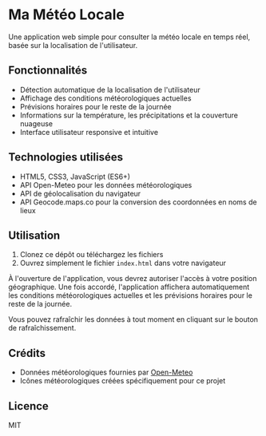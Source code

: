 # Ma Météo Locale

Une application web simple pour consulter la météo locale en temps réel, basée sur la localisation de l'utilisateur.

## Fonctionnalités

- Détection automatique de la localisation de l'utilisateur
- Affichage des conditions météorologiques actuelles
- Prévisions horaires pour le reste de la journée
- Informations sur la température, les précipitations et la couverture nuageuse
- Interface utilisateur responsive et intuitive

## Technologies utilisées

- HTML5, CSS3, JavaScript (ES6+)
- API Open-Meteo pour les données météorologiques
- API de géolocalisation du navigateur
- API Geocode.maps.co pour la conversion des coordonnées en noms de lieux

## Utilisation

1. Clonez ce dépôt ou téléchargez les fichiers
2. Ouvrez simplement le fichier `index.html` dans votre navigateur

À l'ouverture de l'application, vous devrez autoriser l'accès à votre position géographique. Une fois accordé, l'application affichera automatiquement les conditions météorologiques actuelles et les prévisions horaires pour le reste de la journée.

Vous pouvez rafraîchir les données à tout moment en cliquant sur le bouton de rafraîchissement.

## Crédits

- Données météorologiques fournies par [Open-Meteo](https://open-meteo.com/)
- Icônes météorologiques créées spécifiquement pour ce projet

## Licence

MIT 